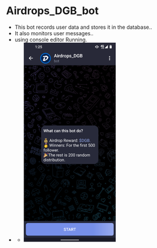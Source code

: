 # Airdrops_DGB_bot
- This bot records user data and stores it in the database..
- It also monitors user messages..
- using console editor Running.
- - <img width=250 src="bot.png" />

